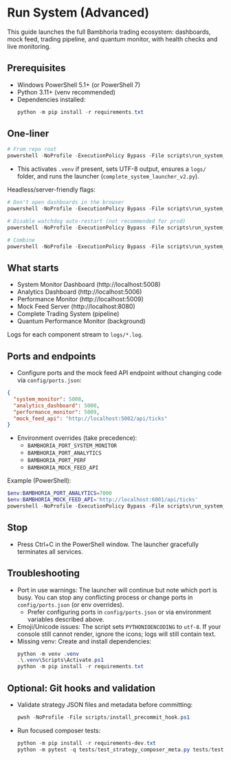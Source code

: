 # Run System (Advanced)

This guide launches the full Bambhoria trading ecosystem: dashboards, mock feed, trading pipeline, and quantum monitor, with health checks and live monitoring.

## Prerequisites

- Windows PowerShell 5.1+ (or PowerShell 7)
- Python 3.11+ (venv recommended)
- Dependencies installed:
  ```powershell
  python -m pip install -r requirements.txt
  ```

## One-liner

```powershell
# From repo root
powershell -NoProfile -ExecutionPolicy Bypass -File scripts\run_system_advanced.ps1
```

- This activates `.venv` if present, sets UTF-8 output, ensures a `logs/` folder, and runs the launcher (`complete_system_launcher_v2.py`).

Headless/server-friendly flags:

```powershell
# Don't open dashboards in the browser
powershell -NoProfile -ExecutionPolicy Bypass -File scripts\run_system_advanced.ps1 -NoOpen

# Disable watchdog auto-restart (not recommended for prod)
powershell -NoProfile -ExecutionPolicy Bypass -File scripts\run_system_advanced.ps1 -NoWatchdog

# Combine
powershell -NoProfile -ExecutionPolicy Bypass -File scripts\run_system_advanced.ps1 -NoOpen -NoWatchdog
```

## What starts

- System Monitor Dashboard (http://localhost:5008)
- Analytics Dashboard (http://localhost:5006)
- Performance Monitor (http://localhost:5009)
- Mock Feed Server (http://localhost:8080)
- Complete Trading System (pipeline)
- Quantum Performance Monitor (background)

Logs for each component stream to `logs/*.log`.

## Ports and endpoints

- Configure ports and the mock feed API endpoint without changing code via `config/ports.json`:

```json
{
  "system_monitor": 5008,
  "analytics_dashboard": 5000,
  "performance_monitor": 5009,
  "mock_feed_api": "http://localhost:5002/api/ticks"
}
```

- Environment overrides (take precedence):
  - `BAMBHORIA_PORT_SYSTEM_MONITOR`
  - `BAMBHORIA_PORT_ANALYTICS`
  - `BAMBHORIA_PORT_PERF`
  - `BAMBHORIA_MOCK_FEED_API`

Example (PowerShell):

```powershell
$env:BAMBHORIA_PORT_ANALYTICS=7000
$env:BAMBHORIA_MOCK_FEED_API='http://localhost:6001/api/ticks'
powershell -NoProfile -ExecutionPolicy Bypass -File scripts\run_system_advanced.ps1
```

## Stop

- Press Ctrl+C in the PowerShell window. The launcher gracefully terminates all services.

## Troubleshooting

- Port in use warnings: The launcher will continue but note which port is busy. You can stop any conflicting process or change ports in `config/ports.json` (or env overrides).
  - Prefer configuring ports in `config/ports.json` or via environment variables described above.
- Emoji/Unicode issues: The script sets `PYTHONIOENCODING` to `utf-8`. If your console still cannot render, ignore the icons; logs will still contain text.
- Missing venv: Create and install dependencies:
  ```powershell
  python -m venv .venv
  .\.venv\Scripts\Activate.ps1
  python -m pip install -r requirements.txt
  ```

## Optional: Git hooks and validation

- Validate strategy JSON files and metadata before committing:
  ```powershell
  pwsh -NoProfile -File scripts/install_precommit_hook.ps1
  ```

- Run focused composer tests:
  ```powershell
  python -m pip install -r requirements-dev.txt
  python -m pytest -q tests/test_strategy_composer_meta.py tests/test_strategy_composer_e2e.py
  ```
